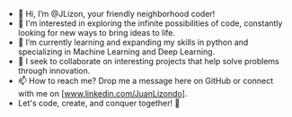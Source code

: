 * 👋 Hi, I’m @JLizon, your friendly neighborhood coder!
* 👀 I'm interested in exploring the infinite possibilities of code, constantly looking for new ways to bring ideas to life.
* 🌱 I’m currently learning and expanding my skills in python and specializing in Machine Learning and Deep Learning.
* 💞️ I seek to collaborate on interesting projects that help solve problems through innovation.
* 📫 How to reach me? Drop me a message here on GitHub or connect with me on [www.linkedin.com/JuanLizondo].
* Let's code, create, and conquer together! 🚀

